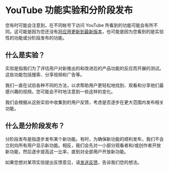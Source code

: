 # YouTube 功能实验和分阶段发布

您有时可能会注意到，在不同帐号下访问 YouTube 所看到的功能可能会有所不同。这可能是因为您还没有[将应用更新到最新版本](https://support.google.com/youtube/answer/7341336)，也可能是因为您看到的是实验性的功能或分阶段发布的功能。

## 什么是实验？

实验是指我们为了评估用户对新推出的和改进后的产品功能的反应而开展的测试。这些功能包括搜索、分享视频和广告等。

我们一直在试验各种不同的方法，以求帮助用户更轻松地找到、观看和分享他们最感兴趣的视频。您可能会不时地注意到一些这样的变化。

我们会根据从这些实验中收集到的用户反馈，考虑是否逐步在更大范围内发布相关功能。

## 什么是分阶段发布？

分阶段发布是指逐步发布某个新功能。有时，为确保新功能的顺利发布，我们不会立刻向所有用户显示新功能。相反，我们会先对一小部分观看者和/或创作者开放新功能，然后逐步提高这一比率，直到对全部用户开放新功能。

如果您想对某项实验提出反馈意见，请[发送反馈](https://support.google.com/youtube/answer/4347644)，告诉我们您的想法。